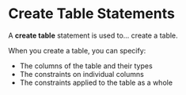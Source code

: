 # Create Table Statements

A **create table** statement is used to... create a table.

When you create a table, you can specify:

* The columns of the table and their types
* The constraints on individual columns
* The constraints applied to the table as a whole

